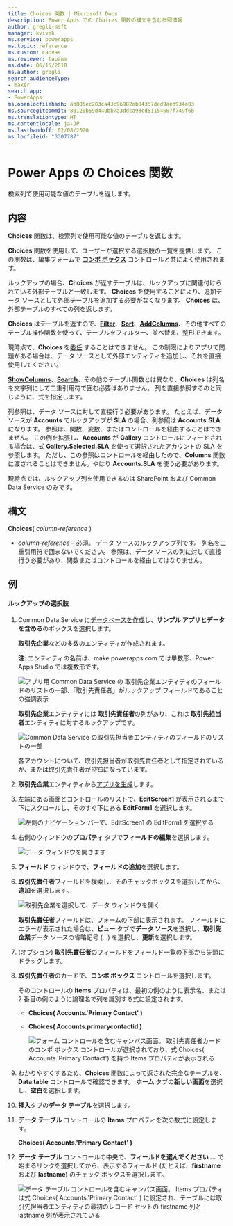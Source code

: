 ```yaml
---
title: Choices 関数 | Microsoft Docs
description: Power Apps での Choices 関数の構文を含む参照情報
author: gregli-msft
manager: kvivek
ms.service: powerapps
ms.topic: reference
ms.custom: canvas
ms.reviewer: tapanm
ms.date: 06/15/2018
ms.author: gregli
search.audienceType:
- maker
search.app:
- PowerApps
ms.openlocfilehash: ab805ec283ca43c96982eb04357ded9aed934a03
ms.sourcegitcommit: 80120b59d440bb7a3ddca93cd51154607f749f6b
ms.translationtype: HT
ms.contentlocale: ja-JP
ms.lasthandoff: 02/08/2020
ms.locfileid: "3307787"
---
```

# <a name="choices-function-in-power-apps"></a>Power Apps の Choices 関数
検索列で使用可能な値のテーブルを返します。

## <a name="description"></a>内容
**Choices** 関数は、検索列で使用可能な値のテーブルを返します。  

**Choices** 関数を使用して、ユーザーが選択する選択肢の一覧を提供します。 この関数は、編集フォームで [**コンボ ボックス**](../controls/control-combo-box.md) コントロールと共によく使用されます。

ルックアップの場合、**Choices** が返すテーブルは、ルックアップに関連付けられている外部テーブルと一致します。 **Choices** を使用することにより、追加データ ソースとして外部テーブルを追加する必要がなくなります。 **Choices** は、外部テーブルのすべての列を返します。

**Choices** はテーブルを返すので、[**Filter**](function-filter-lookup.md)、[**Sort**](function-sort.md)、[**AddColumns**](function-table-shaping.md)、その他すべてのテーブル操作関数を使って、テーブルをフィルター、並べ替え、整形できます。 

現時点で、**Choices** を[委任](../delegation-overview.md) することはできません。 この制限によりアプリで問題がある場合は、データ ソースとして外部エンティティを追加し、それを直接使用してください。 

[**ShowColumns**](function-table-shaping.md)、[**Search**](function-filter-lookup.md)、その他のテーブル関数とは異なり、**Choices** は列名を文字列にして二重引用符で囲む必要はありません。 列を直接参照するのと同じように、式を指定します。

列参照は、データ ソースに対して直接行う必要があります。 たとえば、データ ソースが **Accounts** でルックアップが **SLA** の場合、列参照は **Accounts.SLA** になります。 参照は、関数、変数、またはコントロールを経由することはできません。 この例を拡張し、**Accounts** が **Gallery** コントロールにフィードされる場合は、式 **Gallery.Selected.SLA** を使って選択されたアカウントの SLA を参照します。 ただし、この参照はコントロールを経由したので、**Columns** 関数に渡されることはできません。やはり **Accounts.SLA** を使う必要があります。

現時点では、ルックアップ列を使用できるのは SharePoint および Common Data Service のみです。

## <a name="syntax"></a>構文
**Choices**( *column-reference* )

* *column-reference* – 必須。  データ ソースのルックアップ列です。 列名を二重引用符で囲まないでください。 参照は、データ ソースの列に対して直接行う必要があり、関数またはコントロールを経由してはなりません。

## <a name="examples"></a>例

#### <a name="choices-for-a-lookup"></a>ルックアップの選択肢

1. Common Data Service に[データベースを作成](../../../administrator/create-database.md)し、**サンプル アプリとデータを含める**のボックスを選択します。

    **取引先企業**などの多数のエンティティが作成されます。

    **注**: エンティティの名前は、make.powerapps.com では単数形、Power Apps Studio では複数形です。

    ![アプリ用 Common Data Service の 取引先企業エンティティのフィールドのリストの一部、「取引先責任者」がルックアップ フィールドであることの強調表示](media/function-choices/entity-account.png)

    **取引先企業**エンティティには **取引先責任者**の列があり、これは **取引先担当者**エンティティに対するルックアップです。  

    ![Common Data Service の取引先担当者エンティティのフィールドのリストの一部](media/function-choices/entity-contact.png)

    各アカウントについて、取引先担当者が取引先責任者として指定されているか、または取引先責任者が*空白*になっています。

1. **取引先企業**エンティティから[アプリを生成](../data-platform-create-app.md)します。

1. 左端にある画面とコントロールのリストで、**EditScreen1** が表示されるまで下にスクロールし、そのすぐ下にある **EditForm1** を選択します。

    ![左側のナビゲーション バーで、EditScreen1 の EditForm1 を選択する](media/function-choices/select-editform.png)

1. 右側のウィンドウの**プロパティ** タブで**フィールドの編集**を選択します。

    ![データ ウィンドウを開きます](media/function-choices/open-data-pane.png)

1. **フィールド** ウィンドウで、**フィールドの追加**を選択します。

1. **取引先責任者**フィールドを検索し、そのチェックボックスを選択してから、**追加**を選択します。

    ![取引先企業を選択して、データ ウィンドウを開く](media/function-choices/field-list.png)

    **取引先責任者**フィールドは、フォームの下部に表示されます。 フィールドにエラーが表示された場合は、**ビュー** タブで**データ ソース**を選択し、**取引先企業**データ ソースの省略記号 (...) を選択し、**更新**を選択します。

1. (オプション) **取引先責任者**のフィールドをフィールド一覧の下部から先頭にドラッグします。

1. **取引先責任者**のカードで、**コンボ ボックス** コントロールを選択します。

    そのコントロールの **Items** プロパティは、最初の例のように表示名、または 2 番目の例のように論理名で列を識別する式に設定されます。

   - **Choices( Accounts.'Primary Contact' )**
   - **Choices( Accounts.primarycontactid )**

     ![フォーム コントロールを含むキャンバス画面。 取引先責任者カードのコンボ ボックス コントロールが選択されており、式 Choices( Accounts.'Primary Contact') を持つ Items プロパティが表示される](media/function-choices/accounts-primary-contact.png)

1. わかりやすくするため、**Choices** 関数によって返された完全なテーブルを、**Data table** コントロールで確認できます。  **ホーム** タブの**新しい画面**を選択し、**空白**を選択します。

1. **挿入**タブの**データ テーブル**を選択します。

1. **データ テーブル** コントロールの **Items** プロパティを次の数式に設定します。

     **Choices( Accounts.'Primary Contact' )**

1. **データ テーブル** コントロールの中央で、**フィールドを選んでください ...** で始まるリンクを選択してから、表示するフィールド (たとえば、**firstname** および **lastname**) のチェック ボックスを選択します。

     ![データ テーブル コントロールを含むキャンバス画面。 Items プロパティは式 Choices( Accounts.'Primary Contact' ) に設定され、テーブルには取引先担当者エンティティの最初のレコード セットの firstname 列と lastname 列が表示されている](media/function-choices/full-accounts-pc.png)